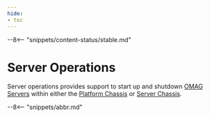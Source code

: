 ```yaml
---
hide:
- toc
---
```


<!-- SPDX-License-Identifier: CC-BY-4.0 -->
<!-- Copyright Contributors to the ODPi Egeria project 2020. -->

--8<-- "snippets/content-status/stable.md"

# Server Operations

Server operations provides support to start up and shutdown [OMAG Servers](/concepts/omag-server) within either the [Platform Chassis](/services/platform-chassis) or [Server Chassis](/services/server-chassis).

--8<-- "snippets/abbr.md"
